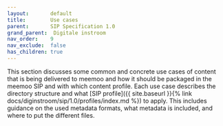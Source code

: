 ```yaml
---
layout:       default
title:        Use cases
parent:       SIP Specification 1.0
grand_parent:  Digitale instroom
nav_order:    9
nav_exclude:  false
has_children: true
---
```

This section discusses some common and concrete use cases of content that is being delivered to meemoo and how it should be packaged in the meemoo SIP and with which content profile.
Each use case describes the directory structure and what [SIP profile]({{ site.baseurl }}{% link docs/diginstroom/sip/1.0/profiles/index.md %}) to apply.
This includes guidance on the used metadata formats, what metadata is included, and where to put the different files.
